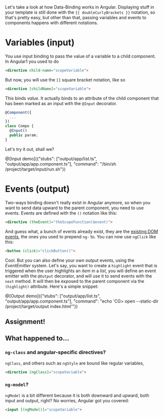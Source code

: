 Let's take a look at how Data-Binding works in Angular. Displaying stuff in your template is still done with the `{{ doubleCurlyBrackets }}` notation, so that's pretty easy, but other than that, passing variables and events to components happens with different notations.

# Variables (input)

You use input binding to pass the value of a variable to a child component. In Angular1 you used to do

```html
<directive child-name="scopeVariable">
```

But now, you will use the `[]` square bracket notation, like so

```html
<directive [childName]="scopeVariable">
```

This binds *value*. It actually binds to an attribute of the child component that has been marked as an input with the `@Input` decorator.

```javascript
@Component({
  ...
})
class Compo {
  @Input()
  public param;
}
```

Let's try it out, shall we?

@[Input demo]({"stubs": ["output/app/list.ts", "output/app/app.component.ts"], "command": "/bin/sh /project/target/input/run.sh"})

# Events (output)

Two-ways binding doesn't really exist in Angular anymore, so when you want to send data upward to the parent component, you need to use events. Events are defined with the `()` notation like this:

```html
<directive (theEvent)="theScopeFunction($event)">
```

And guess what, a bunch of events already exist, they are the [existing DOM events](https://www.w3schools.com/jsref/dom_obj_event.asp), the ones you used to prepend `ng-` to. You can now use `ngClick` like this:

```html
<button (click)="clickButton()">
```

Cool. But you can also define your own output events, using the *EventEmitter* system. Let's say, you want to create a `highlight` event that is triggered when the user highlights an *item* in a *list*, you will define an event emitter with the `@Output` decorator, and will use it to send events with the `next` method. It will then be exposed to the parent component via the `(highlight)` attribute. Here's a simple snippet:

@[Output demo]({"stubs": ["output/app/list.ts", "output/app/app.component.ts"], "command": "echo 'CG> open --static-dir /project/target/output index.html'"})

## Assignment!



## What happened to...

### `ng-class` and angular-specific directives?

`ngClass`, and others such as `ngStyle` are bound like regular variables,

```html
<directive [ngClass]="scopeVariable">
```

### `ng-model`?

`ngModel` is a bit different because it is both downward and upward, both input and output, right? No worries, Angular got you covered:

```html
<input [(ngModel)]="scopeVariable">
```

